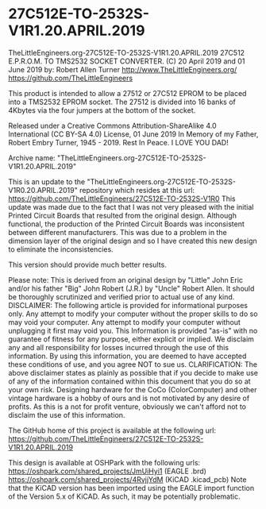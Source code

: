 # 27C512E-TO-2532S-V1R1.20.APRIL.2019
TheLittleEngineers.org-27C512E-TO-2532S-V1R1.20.APRIL.2019
27C512 E.P.R.O.M. TO TMS2532 SOCKET CONVERTER.
(C) 20 April 2019 and 01 June 2019 by: Robert Allen Turner
http://www.TheLittleEngineers.org/
https://github.com/TheLittleEngineers

This product is intended to allow a 27512 or 27C512 EPROM to be placed into a TMS2532 EPROM socket. The 27512 is divided into 16 banks of 4Kbytes via the four jumpers at the bottom of the socket.

Released under a Creative Commons Attribution-ShareAlike 4.0 International (CC BY-SA 4.0) License, 01 June 2019 In Memory of my Father, Robert Embry Turner, 1945 - 2019. Rest In Peace. I LOVE YOU DAD!

Archive name: "TheLittleEngineers.org-27C512E-TO-2532S-V1R1.20.APRIL.2019"

This is an update to the "TheLittleEngineers.org-27C512E-TO-2532S-V1R0.20.APRIL.2019" repository which resides at this url:
https://github.com/TheLittleEngineers/27C512E-TO-2532S-V1R0
This update was made due to the fact that I was not very pleased with the initial Printed Circuit Boards that resulted from the original design. Although functional, the production of the Printed Circuit Boards was inconsistent between different manufacturers. This was due to a problem in the dimension layer of the original design and so I have created this new design to eliminate the inconsistencies.

This version should provide much better results.

Please note: This is derived from an original design by "Little" John Eric and/or his father "Big" John Robert (J.R.) by "Uncle" Robert Allen. It should be thoroughly scrutinized and verified prior to actual use of any kind. DISCLAIMER: The following article is provided for informational purposes only. Any attempt to modify your computer without the proper skills to do so may void your computer. Any attempt to modify your computer without unplugging it first may void you. This Information is provided "as-is" with no guarantee of fitness for any purpose, either explicit or implied. We disclaim any and all responsibility for losses incurred through the use of this information. By using this information, you are deemed to have accepted these conditions of use, and you agree NOT to sue us. CLARIFICATION: The above disclaimer states as plainly as possible that if you decide to make use of any of the information contained within this document that you do so at your own risk. Designing hardware for the CoCo (ColorComputer) and other vintage hardware is a hobby of ours and is not motivated by any desire of profits. As this is a not for profit venture, obviously we can't afford not to disclaim the use of this information.

The GitHub home of this project is available at the following url:
https://github.com/TheLittleEngineers/27C512E-TO-2532S-V1R1.20.APRIL.2019

This design is available at OSHPark with the following urls:
https://oshpark.com/shared_projects/JmUiHyi1 (EAGLE .brd)
https://oshpark.com/shared_projects/4RvjjYdM (KiCAD .kicad_pcb)
Note that the KiCAD version has been imported using the EAGLE import function of the Version 5.x of KiCAD. As such, it may be potentially problematic.

